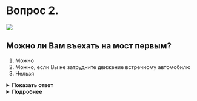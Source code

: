 # Вопрос 2.

![](https://s.drom.ru/i24227/pdd/tickets/2016/1542608236.jpg)

## Можно ли Вам въехать на мост первым?

1. Можно
2. Можно, если Вы не затрудните движение встречному автомобилю
3. Нельзя

<details>
<summary><b>Показать ответ</b></summary>
Правильный ответ: 1
</details>
<details>
<summary><b>Подробнее</b></summary>
Знак 2.7 «Преимущество перед встречным движением» предоставляет Вам право первым проехать через узкий участок дороги, т. е. через мост.
(«Дорожные знаки», пункт 1.2 термин «Уступить дорогу»)
</details>